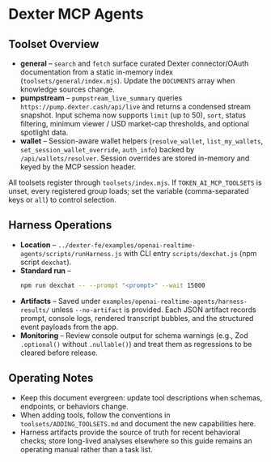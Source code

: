 # Dexter MCP Agents

## Toolset Overview
- **general** – `search` and `fetch` surface curated Dexter connector/OAuth documentation from a static in-memory index (`toolsets/general/index.mjs`). Update the `DOCUMENTS` array when knowledge sources change.
- **pumpstream** – `pumpstream_live_summary` queries `https://pump.dexter.cash/api/live` and returns a condensed stream snapshot. Input schema now supports `limit` (up to 50), `sort`, status filtering, minimum viewer / USD market-cap thresholds, and optional spotlight data.
- **wallet** – Session-aware wallet helpers (`resolve_wallet`, `list_my_wallets`, `set_session_wallet_override`, `auth_info`) backed by `/api/wallets/resolver`. Session overrides are stored in-memory and keyed by the MCP session header.

All toolsets register through `toolsets/index.mjs`. If `TOKEN_AI_MCP_TOOLSETS` is unset, every registered group loads; set the variable (comma-separated keys or `all`) to control selection.

## Harness Operations
- **Location** – `../dexter-fe/examples/openai-realtime-agents/scripts/runHarness.js` with CLI entry `scripts/dexchat.js` (npm script `dexchat`).
- **Standard run** –
  ```bash
  npm run dexchat -- --prompt "<prompt>" --wait 15000
  ```
- **Artifacts** – Saved under `examples/openai-realtime-agents/harness-results/` unless `--no-artifact` is provided. Each JSON artifact records prompt, console logs, rendered transcript bubbles, and the structured event payloads from the app.
- **Monitoring** – Review console output for schema warnings (e.g., Zod `.optional()` without `.nullable()`) and treat them as regressions to be cleared before release.

## Operating Notes
- Keep this document evergreen: update tool descriptions when schemas, endpoints, or behaviors change.
- When adding tools, follow the conventions in `toolsets/ADDING_TOOLSETS.md` and document the new capabilities here.
- Harness artifacts provide the source of truth for recent behavioral checks; store long-lived analyses elsewhere so this guide remains an operating manual rather than a task list.
